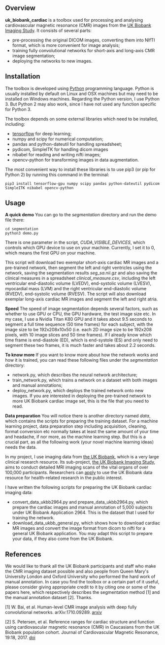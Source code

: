 ## Overview

**uk_biobank_cardiac** is a toolbox used for processing and analysing cardiovascular magnetic resonance (CMR) images from the [UK Biobank Imaging Study](http://imaging.ukbiobank.ac.uk/). It consists of several parts:

* pre-processing the original DICOM images, converting them into NIfTI format, which is more convenient for image analysis;
* training fully convolutional networks for short-axis and long-axis CMR image segmentation;
* deploying the networks to new images.

## Installation

The toolbox is developed using [Python](https://www.python.org) programming language. Python is usually installed by default on Linux and OSX machines but may need to be installed on Windows machines. Regarding the Python version, I use Python 3. But Python 2 may also work, since I have not used any function specific for Python 3.

The toolbox depends on some external libraries which need to be installed, including:

* [tensorflow](https://www.tensorflow.org) for deep learning;
* numpy and scipy for numerical computation;
* pandas and python-dateutil for handling spreadsheet;
* pydicom, SimpleITK for handling dicom images
* nibabel for reading and writing nifti images;
* opencv-python for transforming images in data augmentation.

The most convenient way to install these libraries is to use pip3 (or pip for Python 2) by running this command in the terminal:
```
pip3 install tensorflow-gpu numpy scipy pandas python-dateutil pydicom SimpleITK nibabel opencv-python
```

## Usage

**A quick demo** You can go to the *segmentation* directory and run the demo file there:
```
cd segmentation
python3 demo.py
```
There is one parameter in the script, *CUDA_VISIBLE_DEVICES*, which controls which GPU device to use on your machine. Currently, I set it to 0, which means the first GPU on your machine.

This script will download two exemplar short-axis cardiac MR images and a pre-trained network, then segment the left and right ventricles using the network, saving the segmentation results *seg_sa.nii.gz* and also saving the clinical measures in a spreadsheet *clinical_measure.csv*, including the left ventricular end-diastolic volume (LVEDV), end-systolic volume (LVESV), myocardial mass (LVM) and the right ventricular end-diastolic volume (RVEDV), end-systolic volume (RVESV). The script will also download exemplar long-axis cardiac MR images and segment the left and right atria.

**Speed** The speed of image segmentation depends several factors, such as whether to use GPU or CPU, the GPU hardware, the test image size etc. In my case, I use a Nvidia Titan K80 GPU and it takes about 9.5 seconds to segment a full time sequence (50 time frames) for each subject, with the image size to be 192x208x10x50 (i.e. each 2D image size to be 192x208 pixels, with 10 image slices and 50 time frames). If I already know which time frame is end-diastole (ED), which is end-systole (ES) and only need to segment these two frames, it is much faster and takes about 2.2 seconds.

**To know more** If you want to know more about how the network works and how it is trained, you can read these following files under the *segmentation* directory:
* network.py, which describes the neural network architecture;
* train_network.py, which trains a network on a dataset with both images and manual annotations;
* deploy_network.py, which deploys the trained network onto new images. If you are interested in deploying the pre-trained network to more UK Biobank cardiac image set, this is the file that you need to read.

**Data preparation** You will notice there is another directory named *data*, which contains the scripts for preparing the training dataset. For a machine learning project, data preparation step including acquisition, cleaning, format conversion etc normally takes at least the same amount of your time and headache, if nor more, as the machine learning step. But this is a crucial part, as all the following work (your novel machine learning ideas) needs the data.

In my project, I use imaging data from [the UK Biobank](http://www.ukbiobank.ac.uk/), which is a very large clinical research resource. Its sub-project, [the UK Biobank Imaging Study](http://imaging.ukbiobank.ac.uk/), aims to conduct detailed MRI imaging scans of the vital organs of over 100,000 participants. Researchers can [apply](http://www.ukbiobank.ac.uk/register-apply/) to use the UK Biobank data resource for health-related research in the public interest.

I have written the following scripts for preparing the UK Biobank cardiac imaging data:
* convert_data_ukbb2964.py and prepare_data_ukbb2964.py, which prepare the cardiac images and manual annotation of 5,000 subjects under UK Biobank Application 2964. This is the dataset that I used for training the network.
* download_data_ukbb_general.py, which shows how to download cardiac MR images and convert the image format from dicom to nifti for a general UK Biobank application. You may adapt this script to prepare your data, if they also come from the UK Biobank.

## References

We would like to thank all the UK Biobank participants and staff who make the CMR imaging dataset possible and also people from Queen Mary's University London and Oxford University who performed the hard work of manual annotation. In case you find the toolbox or a certain part of it useful, please consider giving appropriate credit to it by citing one or some of the papers here, which respectively describes the segmentation method [1] and the manual annotation dataset [2]. Thanks.

[1] W. Bai, et al. Human-level CMR image analysis with deep fully convolutional networks. arXiv:1710.09289. [arxiv](https://arxiv.org/abs/1710.09289)

[2] S. Petersen, et al. Reference ranges for cardiac structure and function using cardiovascular magnetic resonance (CMR) in Caucasians from the UK Biobank population cohort. Journal of Cardiovascular Magnetic Resonance, 19:18, 2017. [doi](https://doi.org/10.1186/s12968-017-0327-9)